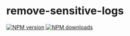 # remove-sensitive-logs

[![NPM version](https://img.shields.io/npm/v/@aws-sdk/remove-sensitive-logs.svg)](https://www.npmjs.com/package/@aws-sdk/remove-sensitive-logs)
[![NPM downloads](https://img.shields.io/npm/dm/@aws-sdk/remove-sensitive-logs.svg)](https://www.npmjs.com/package/@aws-sdk/remove-sensitive-logs)
